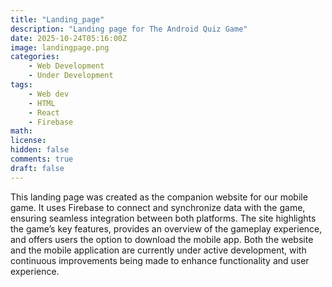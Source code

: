 ```yaml
---
title: "Landing_page"
description: "Landing page for The Android Quiz Game"
date: 2025-10-24T05:16:00Z
image: landingpage.png
categories:
    - Web Development
    - Under Development
tags:
    - Web dev
    - HTML
    - React
    - Firebase
math: 
license: 
hidden: false
comments: true
draft: false
---
```

This landing page was created as the companion website for our mobile game. It uses Firebase to connect and synchronize data with the game, ensuring seamless integration between both platforms. The site highlights the game’s key features, provides an overview of the gameplay experience, and offers users the option to download the mobile app. Both the website and the mobile application are currently under active development, with continuous improvements being made to enhance functionality and user experience.
